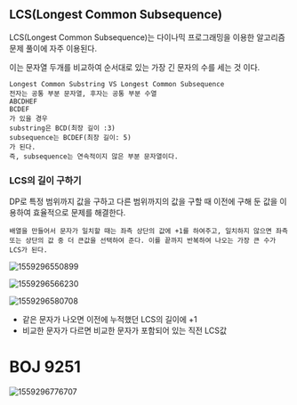 ## LCS(Longest Common Subsequence)

LCS(Longest Common Subsequence)는 다이나믹 프로그래밍을 이용한 알고리즘 문제 풀이에 자주 이용된다.

이는 문자열 두개를 비교하여 순서대로 있는 가장 긴 문자의 수를 세는 것 이다.

```
Longest Common Substring VS Longest Common Subsequence
전자는 공통 부분 문자열, 후자는 공통 부분 수열
ABCDHEF
BCDEF
가 있을 경우
substring은 BCD(최장 길이 :3)
subsequence는 BCDEF(최장 길이: 5)
가 된다.
즉, subsequence는 연속적이지 않은 부분 문자열이다.
```



### LCS의 길이 구하기

DP로 특정 범위까지 값을 구하고 다른 범위까지의 값을 구할 때 이전에 구해 둔 값을 이용하여 효율적으로 문제를 해결한다.

```
배열을 만들어서 문자가 일치할 때는 좌측 상단의 값에 +1를 하여주고, 일치하지 않으면 좌측 또는 상단의 값 중 더 큰값을 선택하여 준다. 이를 끝까지 반복하여 나오는 가장 큰 수가 LCS가 된다.
```

![1559296550899](C:\Users\yoo\AppData\Roaming\Typora\typora-user-images\1559296550899.png)

![1559296566230](C:\Users\yoo\AppData\Roaming\Typora\typora-user-images\1559296566230.png)

![1559296580708](C:\Users\yoo\AppData\Roaming\Typora\typora-user-images\1559296580708.png)

- 같은 문자가 나오면 이전에 누적했던 LCS의 길이에 +1
- 비교한 문자가 다르면 비교한 문자가 포함되어 있는 직전 LCS값

# BOJ 9251

![1559296776707](C:\Users\yoo\AppData\Roaming\Typora\typora-user-images\1559296776707.png)